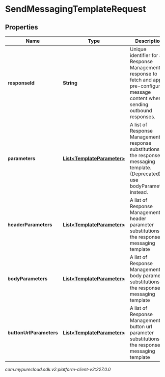 # SendMessagingTemplateRequest


## Properties

| Name | Type | Description | Notes |
| ------------ | ------------- | ------------- | ------------- |
| **responseId** | **String** | Unique identifier for a Response Management response to fetch and apply pre-configured message content when sending outbound responses. |  [optional] |
| **parameters** | [**List&lt;TemplateParameter&gt;**](TemplateParameter) | A list of Response Management response substitutions for the response's messaging template. (Deprecated) use bodyParameters instead. |  [optional] |
| **headerParameters** | [**List&lt;TemplateParameter&gt;**](TemplateParameter) | A list of Response Management header parameter substitutions for the response's messaging template |  [optional] |
| **bodyParameters** | [**List&lt;TemplateParameter&gt;**](TemplateParameter) | A list of Response Management body parameter substitutions for the response's messaging template |  [optional] |
| **buttonUrlParameters** | [**List&lt;TemplateParameter&gt;**](TemplateParameter) | A list of Response Management button url parameter substitutions for the response's messaging template |  [optional] |




_com.mypurecloud.sdk.v2:platform-client-v2:227.0.0_
